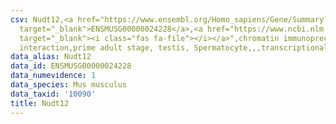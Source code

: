 ```yaml
---
csv: Nudt12,<a href="https://www.ensembl.org/Homo_sapiens/Gene/Summary?db=core;g=ENSMUSG00000024228"
  target="_blank">ENSMUSG00000024228</a>,<a href="https://www.ncbi.nlm.nih.gov/pubmed/25450459"
  target="_blank"><i class="fas fa-file"></i></a>",chromatin immunoprecipitation assay,direct
  interaction,prime adult stage, testis, Spermatocyte,,,transcriptional regulation,
data_alias: Nudt12
data_id: ENSMUSG00000024228
data_numevidence: 1
data_species: Mus musculus
data_taxid: '10090'
title: Nudt12
---
```

